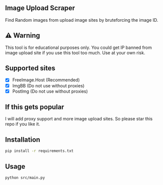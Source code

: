 ## Image Upload Scraper

Find Random images from upload image sites by bruteforcing the image ID.

## ⚠️ Warning

This tool is for educational purposes only. You could get IP banned from image upload site if you use this tool too much. Use at your own risk.

## Supported sites

- [x] FreeImage.Host (Recommended)
- [x] ImgBB (Do not use without proxies)
- [x] PostImg (Do not use without proxies)

## If this gets popular

I will add proxy support and more image upload sites. So please star this repo if you like it.

## Installation

```bash
pip install -r requirements.txt
```

## Usage

```bash
python src/main.py
```
